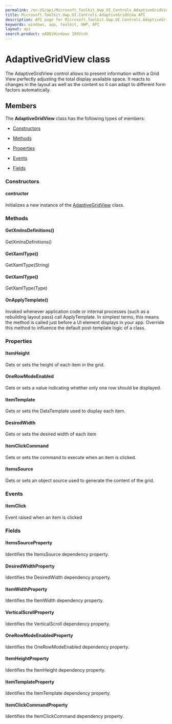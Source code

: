 ```yaml
---
permalink: /en-US/api/Microsoft_Toolkit_Uwp_UI_Controls_AdaptiveGridView.htm
title: Microsoft.Toolkit.Uwp.UI.Controls.AdaptiveGridView API 
description: API page for Microsoft.Toolkit.Uwp.UI.Controls.AdaptiveGridView
keywords: windows, app, toolkit, UWP, API
layout: api
search.product: eADQiWindows 10XVcnh
---
```



# AdaptiveGridView class

The AdaptiveGridView control allows to present information within a Grid View perfectly adjusting the total display available space. It reacts to changes in the layout as well as the content so it can adapt to different form factors automatically.

## Members

The **AdaptiveGridView** class has the following types of members:

* [Constructors](#Constructors)

* [Methods](#Methods)

* [Properties](#Properties)

* [Events](#Events)

* [Fields](#Fields)

### Constructors

#### contructor

Initializes a new instance of the [AdaptiveGridView](Microsoft_Toolkit_Uwp_UI_Controls_AdaptiveGridView.htm) class.



### Methods

#### GetXmlnsDefinitions()

GetXmlnsDefinitions()



#### GetXamlType()

GetXamlType(String)



#### GetXamlType()

GetXamlType(Type)



#### OnApplyTemplate()

Invoked whenever application code or internal processes (such as a rebuilding layout pass) call ApplyTemplate. In simplest terms, this means the method is called just before a UI element displays in your app. Override this method to influence the default post-template logic of a class.



### Properties

#### ItemHeight

Gets or sets the height of each item in the grid.



#### OneRowModeEnabled

Gets or sets a value indicating whether only one row should be displayed.



#### ItemTemplate

Gets or sets the DataTemplate used to display each item.



#### DesiredWidth

Gets or sets the desired width of each item



#### ItemClickCommand

Gets or sets the command to execute when an item is clicked.



#### ItemsSource

Gets or sets an object source used to generate the content of the grid.



### Events

#### ItemClick

Event raised when an item is clicked



### Fields

#### ItemsSourceProperty

Identifies the ItemsSource dependency property.



#### DesiredWidthProperty

Identifies the DesiredWidth dependency property.



#### ItemWidthProperty

Identifies the ItemWidth dependency property.



#### VerticalScrollProperty

Identifies the VerticalScroll dependency property.



#### OneRowModeEnabledProperty

Identifies the OneRowModeEnabled dependency property.



#### ItemHeightProperty

Identifies the ItemHeight dependency property.



#### ItemTemplateProperty

Identifies the ItemTemplate dependency property.



#### ItemClickCommandProperty

Identifies the ItemClickCommand dependency property.



